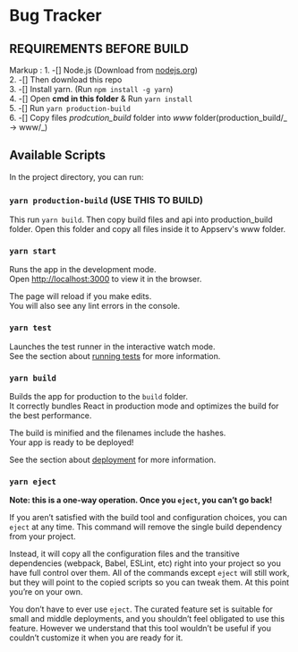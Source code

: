 # Bug Tracker

## REQUIREMENTS BEFORE BUILD

Markup : 1. -[] Node.js (Download from [nodejs.org](nodejs.org))  
 2. -[] Then download this repo  
 3. -[] Install yarn. (Run `npm install -g yarn`)  
 4. -[] Open **cmd in this folder** & Run `yarn install`  
 5. -[] Run `yarn production-build`  
 6. -[] Copy files _prodcution_build_ folder into _www_ folder(production_build/_ -> www/_)

## Available Scripts

In the project directory, you can run:

### `yarn production-build` (USE THIS TO BUILD)

This run `yarn build`. Then copy build files and api into production_build folder. Open this folder and copy all files inside it to Appserv's www folder.

### `yarn start`

Runs the app in the development mode.\
Open [http://localhost:3000](http://localhost:3000) to view it in the browser.

The page will reload if you make edits.\
You will also see any lint errors in the console.

### `yarn test`

Launches the test runner in the interactive watch mode.\
See the section about [running tests](https://facebook.github.io/create-react-app/docs/running-tests) for more information.

### `yarn build`

Builds the app for production to the `build` folder.\
It correctly bundles React in production mode and optimizes the build for the best performance.

The build is minified and the filenames include the hashes.\
Your app is ready to be deployed!

See the section about [deployment](https://facebook.github.io/create-react-app/docs/deployment) for more information.

### `yarn eject`

**Note: this is a one-way operation. Once you `eject`, you can’t go back!**

If you aren’t satisfied with the build tool and configuration choices, you can `eject` at any time. This command will remove the single build dependency from your project.

Instead, it will copy all the configuration files and the transitive dependencies (webpack, Babel, ESLint, etc) right into your project so you have full control over them. All of the commands except `eject` will still work, but they will point to the copied scripts so you can tweak them. At this point you’re on your own.

You don’t have to ever use `eject`. The curated feature set is suitable for small and middle deployments, and you shouldn’t feel obligated to use this feature. However we understand that this tool wouldn’t be useful if you couldn’t customize it when you are ready for it.
